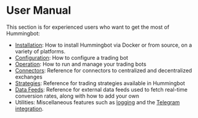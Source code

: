 # User Manual

This section is for experienced users who want to get the most of Hummingbot:

* [Installation](/installation): How to install Hummingbot via Docker or from source, on a variety of platforms.
* [Configuration](/operation/configuration): How to configure a trading bot
* [Operation](/operation/client): How to run and manage your trading bots
* [Connectors](/connectors): Reference for connectors to centralized and decentralized exchanges
* [Strategies](/strategies): Reference for trading strategies available in Hummingbot
* [Data Feeds](/feeds): Reference for external data feeds used to fetch real-time conversion rates, along with how to add your own
* Utilities: Miscellaneous features such as [logging](operation/logging) and the [Telegram integration](/operation/telegram).